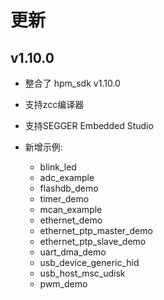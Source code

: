 # 更新

## v1.10.0

- 整合了 hpm_sdk v1.10.0
- 支持zcc编译器
- 支持SEGGER Embedded Studio

- 新增示例:
  - blink_led
  - adc_example
  - flashdb_demo
  - timer_demo
  - mcan_example
  - ethernet_demo
  - ethernet_ptp_master_demo
  - ethernet_ptp_slave_demo
  - uart_dma_demo
  - usb_device_generic_hid
  - usb_host_msc_udisk
  - pwm_demo

